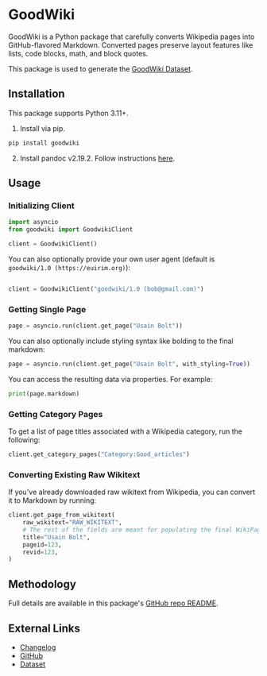 # GoodWiki

GoodWiki is a Python package that carefully converts Wikipedia pages into GitHub-flavored Markdown. Converted pages preserve layout features like lists, code blocks, math, and block quotes.

This package is used to generate the [GoodWiki Dataset](https://github.com/euirim/goodwiki).

## Installation

This package supports Python 3.11+.

1. Install via pip.

```bash
pip install goodwiki
```

2. Install pandoc v2.19.2. Follow instructions [here](https://pandoc.org/installing.html).

## Usage

### Initializing Client

```python
import asyncio
from goodwiki import GoodwikiClient

client = GoodwikiClient()
```

You can also optionally provide your own user agent (default is `goodwiki/1.0 (https://euirim.org)`):

```python

client = GoodwikiClient("goodwiki/1.0 (bob@gmail.com)")
```

### Getting Single Page

```python
page = asyncio.run(client.get_page("Usain Bolt"))
```

You can also optionally include styling syntax like bolding to the final markdown:

```python
page = asyncio.run(client.get_page("Usain Bolt", with_styling=True))
```

You can access the resulting data via properties. For example:

```python
print(page.markdown)
```

### Getting Category Pages

To get a list of page titles associated with a Wikipedia category, run the following:

```python
client.get_category_pages("Category:Good_articles")
```

### Converting Existing Raw Wikitext

If you've already downloaded raw wikitext from Wikipedia, you can convert it to Markdown by running:

```python
client.get_page_from_wikitext(
	raw_wikitext="RAW_WIKITEXT",
	# The rest of the fields are meant for populating the final WikiPage object
	title="Usain Bolt",
	pageid=123,
	revid=123,
)
```

## Methodology

Full details are available in this package's [GitHub repo README](https://github.com/euirim/goodwiki).

## External Links

* [Changelog](https://github.com/euirim/goodwiki/releases)
* [GitHub](https://github.com/euirim/goodwiki)
* [Dataset](https://huggingface.co/datasets/euirim/goodwiki)
